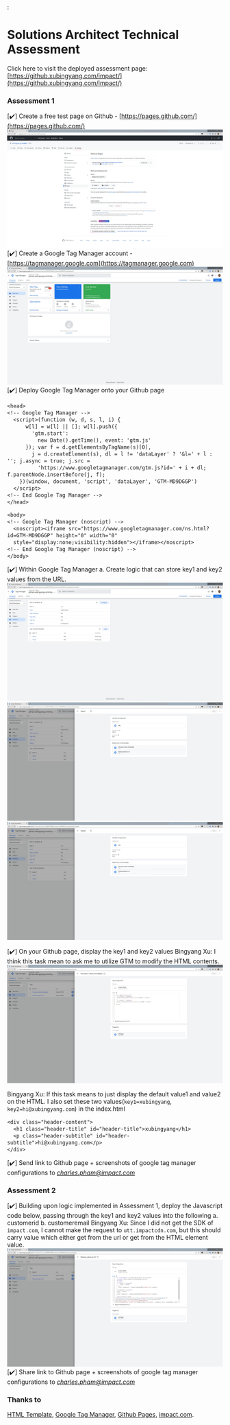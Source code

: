 :
# Solutions Architect Technical Assessment
Click here to visit the deployed assessment page:
[https://github.xubingyang.com/impact/](https://github.xubingyang.com/impact/)

### Assessment 1
[:heavy_check_mark:] Create a free test page on Github - [https://pages.github.com/](https://pages.github.com/)
![Github_Pages](./assets/screenshot/Github_Pages.jpg)
[:heavy_check_mark:] Create a Google Tag Manager account - [https://tagmanager.google.com](https://tagmanager.google.com)
![Google_Tag_Manager](./assets/screenshot/Google_Tag_Manager.jpg)
[:heavy_check_mark:] Deploy Google Tag Manager onto your Github page
```
<head>
<!-- Google Tag Manager -->
  <script>(function (w, d, s, l, i) {
      w[l] = w[l] || []; w[l].push({
        'gtm.start':
          new Date().getTime(), event: 'gtm.js'
      }); var f = d.getElementsByTagName(s)[0],
        j = d.createElement(s), dl = l != 'dataLayer' ? '&l=' + l : ''; j.async = true; j.src =
          'https://www.googletagmanager.com/gtm.js?id=' + i + dl; f.parentNode.insertBefore(j, f);
    })(window, document, 'script', 'dataLayer', 'GTM-MD9DGGP')
  </script>
<!-- End Google Tag Manager -->
</head>
```
```
<body>
<!-- Google Tag Manager (noscript) -->
  <noscript><iframe src="https://www.googletagmanager.com/ns.html?id=GTM-MD9DGGP" height="0" width="0"
  style="display:none;visibility:hidden"></iframe></noscript>
<!-- End Google Tag Manager (noscript) -->
</body>
```
[:heavy_check_mark:] Within Google Tag Manager
a. Create logic that can store key1 and key2 values from the URL. 
![GTM_Variables](./assets/screenshot/GTM_Variables.jpg)
![GTM_Variables_Value1](./assets/screenshot/GTM_Variables_Value1.jpg)
![GTM_Variables_Value2](./assets/screenshot/GTM_Variables_Value2.jpg)

[:heavy_check_mark:] On your Github page, display the key1 and key2 values
Bingyang Xu: I think this task mean to ask me to utilize GTM to modify the HTML contents.
![GTM_Tags_GetQueryValuesAndDisplay](./assets/screenshot/GTM_Tags_GetQueryValuesAndDisplay.jpg)

Bingyang Xu: If this task means to just display the default value1 and value2 on the HTML. I also set these two values(```key1=xubingyang```, ```key2=hi@xubingyang.com```) in the index.html
```
<div class="header-content">
  <h1 class="header-title" id="header-title">xubingyang</h1>
  <p class="header-subtitle" id="header-subtitle">hi@xubingyang.com</p>
</div>
```
[:heavy_check_mark:] Send link to Github page + screenshots of google tag manager configurations to *charles.pham@impact.com*

### Assessment 2
[:heavy_check_mark:] Building upon logic implemented in Assessment 1, deploy the Javascript code below,
passing through the key1 and key2 values into the following
a. customerid
b. customeremail
Bingyang Xu: Since I did not get the SDK of ```impact.com```, I cannot make the request to ```utt.impactcdn.com```, but this should carry value which either get from the url or get from the HTML element value.
![GTM_Tags_PassingValuesToJS](./assets/screenshot/GTM_Tags_PassingValuesToJS.jpg)
[:heavy_check_mark:] Share link to Github page + screenshots of google tag manager configurations to *charles.pham@impact.com*

### Thanks to
[HTML Template](https://www.free-css.com/free-css-templates/page284/dorang), [Google Tag Manager](https://tagmanager.google.com), [Github Pages](https://pages.github.com), [impact.com](https://impact.com/).